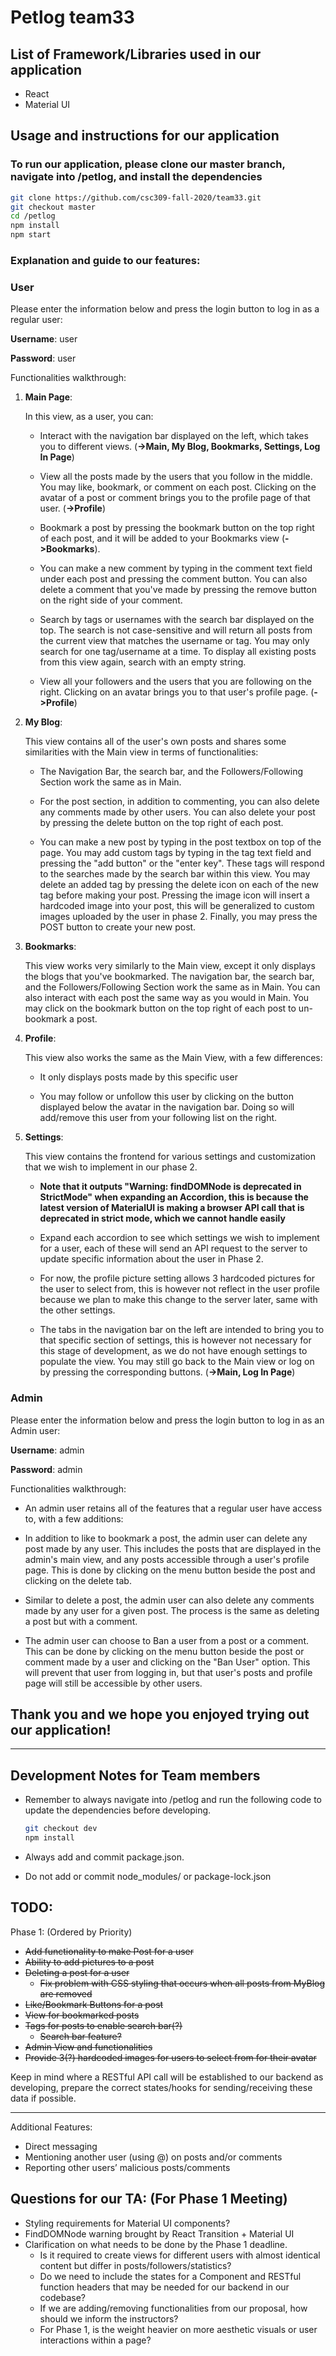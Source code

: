 

# Petlog team33 

## List of Framework/Libraries used in our application
 - React
 - Material UI

## Usage and instructions for our application

### To run our application, please clone our master branch, navigate into /petlog, and install the dependencies
```bash
git clone https://github.com/csc309-fall-2020/team33.git
git checkout master
cd /petlog
npm install
npm start
```

### Explanation and guide to our features:
### User

Please enter the information below and press the login button to log in as a regular user:

**Username**: user

**Password**: user

Functionalities walkthrough:

1. **Main Page**: 

	In this view, as a user, you can:
	- Interact with the navigation bar displayed on the left, which takes you to different views. (**->Main, My Blog, Bookmarks, Settings, Log In Page**)

	- View all the posts made by the users that you follow in the middle. You may like, bookmark, or comment on each post. Clicking on the avatar of a post or comment brings you to the profile page of that user. (**->Profile**)

	- Bookmark a post by pressing the bookmark button on the top right of each post, and it will be added to your Bookmarks view (**->Bookmarks**). 

	- You can make a new comment by typing in the comment text field under each post and pressing the comment button. You can also delete a comment that you've made by pressing the remove button on the right side of your comment.

	- Search by tags or usernames with the search bar displayed on the top. The search is not case-sensitive and will return all posts from the current view that matches the username or tag. You may only search for one tag/username at a time. To display all existing posts from this view again, search with an empty string.

	- View all your followers and the users that you are following on the right. Clicking on an avatar brings you to that user's profile page. (**->Profile**)

2. **My Blog**: 

	This view contains all of the user's own posts and shares some similarities with the Main view in terms of functionalities:

	- The Navigation Bar, the search bar, and the Followers/Following Section work the same as in Main.

	- For the post section, in addition to commenting, you can also delete any comments made by other users. You can also delete your post by pressing the delete button on the top right of each post.

	- You can make a new post by typing in the post textbox on top of the page. You may add custom tags by typing in the tag text field and pressing the "add button" or the "enter key". These tags will respond to the searches made by the search bar within this view. You may delete an added tag by pressing the delete icon on each of the new tag before making your post. Pressing the image icon will insert a hardcoded image into your post, this will be generalized to custom images uploaded by the user in phase 2. Finally, you may press the POST button to create your new post.

3. **Bookmarks**: 

	This view works very similarly to the Main view, except it only displays the blogs that you've bookmarked. The navigation bar, the search bar, and the Followers/Following Section work the same as in Main. You can also interact with each post the same way as you would in Main. You may click on the bookmark button on the top right of each post to un-bookmark a post.

4. **Profile**: 

	This view also works the same as the Main View, with a few differences:
	- It only displays posts made by this specific user

	- You may follow or unfollow this user by clicking on the button displayed below the avatar in the navigation bar. Doing so will add/remove this user from your following list on the right.

5. **Settings**: 

	This view contains the frontend for various settings and customization that we wish to implement in our phase 2.
	- **Note that it outputs "Warning: findDOMNode is deprecated in StrictMode" when expanding an Accordion, this is because the latest version of MaterialUI is making a browser API call that is deprecated in strict mode, which we cannot handle easily**

	- Expand each accordion to see which settings we wish to implement for a user, each of these will send an API request to the server to update specific information about the user in Phase 2.

	- For now, the profile picture setting allows 3 hardcoded pictures for the user to select from, this is however not reflect in the user profile because we plan to make this change to the server later, same with the other settings.

	- The tabs in the navigation bar on the left are intended to bring you to that specific section of settings, this is however not necessary for this stage of development, as we do not have enough settings to populate the view. You may still go back to the Main view or log on by pressing the corresponding buttons. (**->Main, Log In Page**)


### Admin

Please enter the information below and press the login button to log in as an Admin user:

**Username**: admin

**Password**: admin

Functionalities walkthrough:

- An admin user retains all of the features that a regular user have access to, with a few additions:

- In addition to like to bookmark a post, the admin user can delete any post made by any user. This includes the posts that are displayed in the admin's main view, and any posts accessible through a user's profile page. This is done by clicking on the menu button beside the post and clicking on the delete tab.

- Similar to delete a post, the admin user can also delete any comments made by any user for a given post. The process is the same as deleting a post but with a comment.

- The admin user can choose to Ban a user from a post or a comment. This can be done by clicking on the menu button beside the post or comment made by a user and clicking on the "Ban User" option. This will prevent that user from logging in, but that user's posts and profile page will still be accessible by other users.

## Thank you and we hope you enjoyed trying out our application!

---

## Development Notes for Team members

- Remember to always navigate into /petlog and run the following code to update the dependencies before developing.
  ```bash
  git checkout dev
  npm install
  ```

- Always add and commit package.json.
- Do not add or commit node_modules/ or package-lock.json

## TODO:

Phase 1: (Ordered by Priority)
-   ~~Add functionality to make Post for a user~~
-   ~~Ability to add pictures to a post~~
-   ~~Deleting a post for a user~~
	- ~~Fix problem with CSS styling that occurs when all posts from MyBlog are removed~~
-   ~~Like/Bookmark Buttons for a post~~
-   ~~View for bookmarked posts~~
-   ~~Tags for posts to enable search bar(?)~~
	- ~~Search bar feature?~~
-   ~~Admin View and functionalities~~
-   ~~Provide 3(?) hardcoded images for users to select from for their avatar~~

Keep in mind where a RESTful API call will be established to our backend as developing, prepare the correct states/hooks for sending/receiving these data if possible.

---
Additional Features:
- Direct messaging
- Mentioning another user (using @) on posts and/or comments
- Reporting other users’ malicious posts/comments

## Questions for our TA: (For Phase 1 Meeting)
- Styling requirements for Material UI components?
- FindDOMNode warning brought by React Transition + Material UI
- Clarification on what needs to be done by the Phase 1 deadline.
  - Is it required to create views for different users with almost identical content but differ in posts/followers/statistics?
  - Do we need to include the states for a Component and RESTful function headers that may be needed for our backend in our codebase?
  - If we are adding/removing functionalities from our proposal, how should we inform the instructors?
  - For Phase 1, is the weight heavier on more aesthetic visuals or user interactions within a page?
